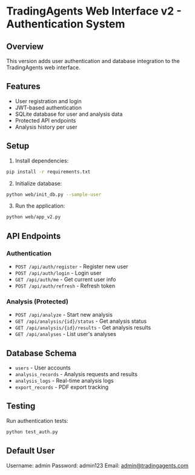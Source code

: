 # TradingAgents Web Interface v2 - Authentication System

## Overview

This version adds user authentication and database integration to the TradingAgents web interface.

## Features

- User registration and login
- JWT-based authentication
- SQLite database for user and analysis data
- Protected API endpoints
- Analysis history per user

## Setup

1. Install dependencies:
```bash
pip install -r requirements.txt
```

2. Initialize database:
```bash
python web/init_db.py --sample-user
```

3. Run the application:
```bash
python web/app_v2.py
```

## API Endpoints

### Authentication
- `POST /api/auth/register` - Register new user
- `POST /api/auth/login` - Login user
- `GET /api/auth/me` - Get current user info
- `POST /api/auth/refresh` - Refresh token

### Analysis (Protected)
- `POST /api/analyze` - Start new analysis
- `GET /api/analysis/{id}/status` - Get analysis status
- `GET /api/analysis/{id}/results` - Get analysis results
- `GET /api/analyses` - List user's analyses

## Database Schema

- `users` - User accounts
- `analysis_records` - Analysis requests and results
- `analysis_logs` - Real-time analysis logs
- `export_records` - PDF export tracking

## Testing

Run authentication tests:
```bash
python test_auth.py
```

## Default User

Username: admin
Password: admin123
Email: admin@tradingagents.com